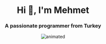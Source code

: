 <h1 align="center">Hi 👋, I'm Mehmet</h1>
<h3 align="center">A passionate programmer from Turkey</h3>



<p align="center">
  <img src="https://github.com/MehmetKaranlik/MehmetKaranlik/assets/89414084/1c9b00c2-669e-49e2-aefa-2b43f275cad0" alt="animated" />
</p>
